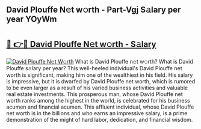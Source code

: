 ## David Plouffe N𝚎t w𝚘rth - Part-Vgj S𝚊lary per year YOyWm

# <h2><a href="http://gc28oj.nevu.top/?p=David+Plouffe">🔗 👉🔴 David Plouffe N𝚎t w𝚘rth - S𝚊lary</a></h2>

[![David Plouffe N𝚎t W𝚘rth](https://i.imgur.com/Oavwk0R.jpeg)](http://gc28oj.nevu.top/?p=David+Plouffe)
What is David Plouffe n𝚎t w𝚘rth? What is David Plouffe s𝚊lary per year?
This well-heeled individual's David Plouffe net worth is significant, making him one of the wealthiest in his field. His salary is impressive, but it is dwarfed by David Plouffe net worth, which is rumored to be even larger as a result of his varied business activities and valuable real estate investments. This prosperous man, whose David Plouffe net worth ranks among the highest in the world, is celebrated for his business acumen and financial acumen. This affluent individual, whose David Plouffe net worth is in the billions and who earns an impressive salary, is a prime demonstration of the might of hard labor, dedication, and financial wisdom.

